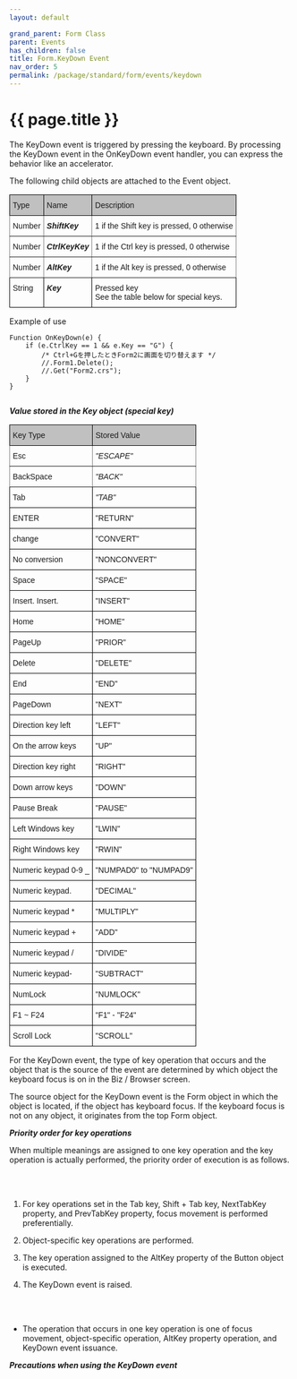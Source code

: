 ```yaml
---
layout: default

grand_parent: Form Class
parent: Events
has_children: false
title: Form.KeyDown Event
nav_order: 5
permalink: /package/standard/form/events/keydown
---
```

# {{ page.title }}


The KeyDown event is triggered by pressing the keyboard. By processing the KeyDown event in the OnKeyDown event handler, you can express the behavior like an accelerator.

 

The following child objects are attached to the Event object.

<style type="text/css">
.tg  {border-collapse:collapse;border-spacing:0;}
.tg td{border-color:black;border-style:solid;border-width:1px;font-family:Arial, sans-serif;font-size:14px;
  overflow:hidden;padding:10px 5px;word-break:normal;}
.tg th{border-color:black;border-style:solid;border-width:1px;font-family:Arial, sans-serif;font-size:14px;
  font-weight:normal;overflow:hidden;padding:10px 5px;word-break:normal;}
.tg .tg-4erg{border-color:inherit;font-style:italic;font-weight:bold;text-align:left;vertical-align:top}
.tg .tg-f7v4{background-color:#c0c0c0;border-color:#000000;text-align:left;vertical-align:top}
.tg .tg-0pky{border-color:inherit;text-align:left;vertical-align:top}
.tg .tg-0lax{text-align:left;vertical-align:top}
.tg .tg-6t3r{font-style:italic;font-weight:bold;text-align:left;vertical-align:top}
</style>
<table class="tg">
<thead>
  <tr>
    <th class="tg-f7v4">Type</th>
    <th class="tg-f7v4">Name</th>
    <th class="tg-f7v4">Description</th>
  </tr>
</thead>
<tbody>
  <tr>
    <td class="tg-0pky">Number</td>
    <td class="tg-4erg">ShiftKey</td>
    <td class="tg-0pky">1 if the Shift key is pressed, 0 otherwise</td>
  </tr>
  <tr>
    <td class="tg-0pky">Number</td>
    <td class="tg-4erg">CtrlKeyKey</td>
    <td class="tg-0pky">1 if the Ctrl key is pressed, 0 otherwise</td>
  </tr>
  <tr>
    <td class="tg-0pky">Number</td>
    <td class="tg-4erg">AltKey</td>
    <td class="tg-0pky">1 if the Alt key is pressed, 0 otherwise</td>
  </tr>
  <tr>
    <td class="tg-0lax">String</td>
    <td class="tg-6t3r">Key</td>
    <td class="tg-0lax">Pressed key<br>See the table below for special keys.</td>
  </tr>
</tbody>
</table>

Example of use
```
Function OnKeyDown(e) {
    if (e.CtrlKey == 1 && e.Key == "G") {
        /* Ctrl+Gを押したときForm2に画面を切り替えます */
        //.Form1.Delete();
        //.Get("Form2.crs");
    }
}
 
 ```
***Value stored in the Key object (special key)***


<style type="text/css">
.tg  {border-collapse:collapse;border-spacing:0;}
.tg td{border-color:black;border-style:solid;border-width:1px;font-family:Arial, sans-serif;font-size:14px;
  overflow:hidden;padding:10px 5px;word-break:normal;}
.tg th{border-color:black;border-style:solid;border-width:1px;font-family:Arial, sans-serif;font-size:14px;
  font-weight:normal;overflow:hidden;padding:10px 5px;word-break:normal;}
.tg .tg-f7v4{background-color:#c0c0c0;border-color:#000000;text-align:left;vertical-align:top}
.tg .tg-0pky{border-color:inherit;text-align:left;vertical-align:top}
.tg .tg-f8tv{border-color:inherit;font-style:italic;text-align:left;vertical-align:top}
.tg .tg-0lax{text-align:left;vertical-align:top}
.tg .tg-8zwo{font-style:italic;text-align:left;vertical-align:top}
</style>
<table class="tg">
<thead>
  <tr>
    <th class="tg-f7v4">Key Type</th>
    <th class="tg-f7v4">Stored Value</th>
  </tr>
</thead>
<tbody>
  <tr>
    <td class="tg-0pky">Esc</td>
    <td class="tg-f8tv">"ESCAPE"</td>
  </tr>
  <tr>
    <td class="tg-0pky">BackSpace</td>
    <td class="tg-f8tv">"BACK"</td>
  </tr>
  <tr>
    <td class="tg-0lax">Tab</td>
    <td class="tg-8zwo">"TAB"</td>
  </tr>
  <tr>
    <td class="tg-0lax">ENTER</td>
    <td class="tg-0lax">"RETURN"</td>
  </tr>
  <tr>
    <td class="tg-0lax">change</td>
    <td class="tg-0lax">"CONVERT"</td>
  </tr>
  <tr>
    <td class="tg-0lax">No conversion</td>
    <td class="tg-0lax">"NONCONVERT"</td>
  </tr>
  <tr>
    <td class="tg-0lax">Space</td>
    <td class="tg-0lax">"SPACE"</td>
  </tr>
  <tr>
    <td class="tg-0lax">Insert. Insert.</td>
    <td class="tg-0lax">"INSERT"</td>
  </tr>
  <tr>
    <td class="tg-0lax">Home</td>
    <td class="tg-0lax">"HOME"</td>
  </tr>
  <tr>
    <td class="tg-0lax">PageUp</td>
    <td class="tg-0lax">"PRIOR"</td>
  </tr>
  <tr>
    <td class="tg-0lax">Delete</td>
    <td class="tg-0lax">"DELETE"</td>
  </tr>
  <tr>
    <td class="tg-0lax">End</td>
    <td class="tg-0lax">"END"</td>
  </tr>
  <tr>
    <td class="tg-0lax">PageDown</td>
    <td class="tg-0lax">"NEXT"</td>
  </tr>
  <tr>
    <td class="tg-0lax">Direction key left</td>
    <td class="tg-0lax">"LEFT"</td>
  </tr>
  <tr>
    <td class="tg-0lax">On the arrow keys</td>
    <td class="tg-0lax">"UP"</td>
  </tr>
  <tr>
    <td class="tg-0lax">Direction key right</td>
    <td class="tg-0lax">"RIGHT"</td>
  </tr>
  <tr>
    <td class="tg-0lax">Down arrow keys</td>
    <td class="tg-0lax">"DOWN"</td>
  </tr>
  <tr>
    <td class="tg-0lax">Pause Break</td>
    <td class="tg-0lax">"PAUSE"</td>
  </tr>
  <tr>
    <td class="tg-0lax">Left Windows key</td>
    <td class="tg-0lax">"LWIN"</td>
  </tr>
  <tr>
    <td class="tg-0lax">Right Windows key</td>
    <td class="tg-0lax">"RWIN"</td>
  </tr>
  <tr>
    <td class="tg-0lax">Numeric keypad 0-9 _</td>
    <td class="tg-0lax">"NUMPAD0" to "NUMPAD9"</td>
  </tr>
  <tr>
    <td class="tg-0lax">Numeric keypad.</td>
    <td class="tg-0lax">"DECIMAL"</td>
  </tr>
  <tr>
    <td class="tg-0lax">Numeric keypad *</td>
    <td class="tg-0lax">"MULTIPLY"</td>
  </tr>
  <tr>
    <td class="tg-0lax">Numeric keypad +</td>
    <td class="tg-0lax">"ADD"</td>
  </tr>
  <tr>
    <td class="tg-0lax">Numeric keypad /</td>
    <td class="tg-0lax">"DIVIDE"</td>
  </tr>
  <tr>
    <td class="tg-0lax">Numeric keypad-</td>
    <td class="tg-0lax">"SUBTRACT"</td>
  </tr>
  <tr>
    <td class="tg-0lax">NumLock</td>
    <td class="tg-0lax">"NUMLOCK"</td>
  </tr>
  <tr>
    <td class="tg-0lax">F1 ~ F24</td>
    <td class="tg-0lax">"F1" - "F24"</td>
  </tr>
  <tr>
    <td class="tg-0lax">Scroll Lock</td>
    <td class="tg-0lax">"SCROLL"</td>
  </tr>
</tbody>
</table>
For the KeyDown event, the type of key operation that occurs and the object that is the source of the event are determined by which object the keyboard focus is on in the Biz / Browser screen.

 

The source object for the KeyDown event is the Form object in which the object is located, if the object has keyboard focus. If the keyboard focus is not on any object, it originates from the top Form object.

***Priority order for key operations***

When multiple meanings are assigned to one key operation and the key operation is actually performed, the priority order of execution is as follows.

<br><br>
1. For key operations set in the Tab key, Shift + Tab key, NextTabKey property, and PrevTabKey property, focus movement is performed preferentially.

2. Object-specific key operations are performed.

3. The key operation assigned to the AltKey property of the Button object is executed.

4. The KeyDown event is raised.

<br><br>

* The operation that occurs in one key operation is one of focus movement, object-specific operation, AltKey property operation, and KeyDown event issuance.


***Precautions when using the KeyDown event***




















